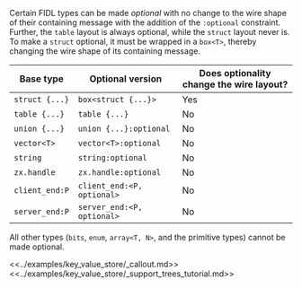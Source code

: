 Certain FIDL types can be made *optional* with no change to the wire shape of
their containing message with the addition of the `:optional` constraint.
Further, the `table` layout is always optional, while the `struct` layout never
is. To make a `struct` optional, it must be wrapped in a `box<T>`, thereby
changing the wire shape of its containing message.

| Base type | Optional version | Does optionality change the wire layout? |
|---|---|---|
| `struct {...}` | `box<struct {...}>` | Yes |
| `table {...}` | `table {...}` | No |
| `union {...}` | `union {...}:optional` | No |
| `vector<T>` | `vector<T>:optional` | No |
| `string` | `string:optional` | No |
| `zx.handle` | `zx.handle:optional` | No |
| `client_end:P` | `client_end:<P, optional>` | No |
| `server_end:P` | `server_end:<P, optional>` | No |

All other types (`bits`, `enum`, `array<T, N>`, and the primitive types) cannot
be made optional.

<<../examples/key_value_store/_callout.md>>
<<../examples/key_value_store/_support_trees_tutorial.md>>
